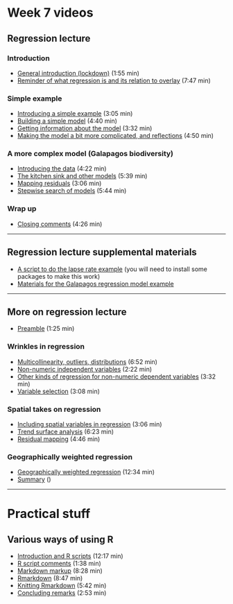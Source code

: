 # Week 7 videos
## Regression lecture
### Introduction
+ [General introduction (lockdown)](https://southosullivan.com/geog315/video/week-07-lecture-01/regression-01.m4v) (1:55 min)
+ [Reminder of what regression is and its relation to overlay](https://southosullivan.com/geog315/video/week-07-lecture-01/regression-02.m4v) (7:47 min)

### Simple example
+ [Introducing a simple example](https://southosullivan.com/geog315/video/week-07-lecture-01/regression-03.m4v) (3:05 min)
+ [Building a simple model](https://southosullivan.com/geog315/video/week-07-lecture-01/regression-04.m4v) (4:40 min)
+ [Getting information about the model](https://southosullivan.com/geog315/video/week-07-lecture-01/regression-05.m4v) (3:32 min)
+ [Making the model a bit more complicated, and reflections](https://southosullivan.com/geog315/video/week-07-lecture-01/regression-06.m4v) (4:50 min)

### A more complex model (Galapagos biodiversity)
+ [Introducing the data](https://southosullivan.com/geog315/video/week-07-lecture-01/regression-07.m4v) (4:22 min)
+ [The kitchen sink and other models](https://southosullivan.com/geog315/video/week-07-lecture-01/regression-08.m4v) (5:39 min)
+ [Mapping residuals](https://southosullivan.com/geog315/video/week-07-lecture-01/regression-09.m4v) (3:06 min)
+ [Stepwise search of models](https://southosullivan.com/geog315/video/week-07-lecture-01/regression-10.m4v) (5:44 min)

### Wrap up
+ [Closing comments](https://southosullivan.com/geog315/video/week-07-lecture-01/regression-11.m4v) (4:26 min)

---

## Regression lecture supplemental materials
+ [A script to do the lapse rate example](../scripts/lapse-rate.R) (you will need to install some packages to make this work)
+ [Materials for the Galapagos regression model example](../slides/regression/example/galapagos.zip)

---

## More on regression lecture
+ [Preamble](https://southosullivan.com/geog315/video/week-07-lecture-02/more-on-regression-01.m4v) (1:25 min)

### Wrinkles in regression
+ [Multicollinearity, outliers, distributions](https://southosullivan.com/geog315/video/week-07-lecture-02/more-on-regression-02.m4v) (6:52 min)
+ [Non-numeric independent variables](https://southosullivan.com/geog315/video/week-07-lecture-02/more-on-regression-03.m4v) (2:22 min)
+ [Other kinds of regression for non-numeric dependent variables](https://southosullivan.com/geog315/video/week-07-lecture-02/more-on-regression-04.m4v) (3:32 min)
+ [Variable selection](https://southosullivan.com/geog315/video/week-07-lecture-02/more-on-regression-05.m4v) (3:08 min)

### Spatial takes on regression
+ [Including spatial variables in regression](https://southosullivan.com/geog315/video/week-07-lecture-02/more-on-regression-06.m4v) (3:06 min)
+ [Trend surface analysis](https://southosullivan.com/geog315/video/week-07-lecture-02/more-on-regression-07.m4v) (6:23 min)
+ [Residual mapping](https://southosullivan.com/geog315/video/week-07-lecture-02/more-on-regression-08.m4v) (4:46 min)

### Geographically weighted regression
+ [Geographically weighted regression](https://southosullivan.com/geog315/video/week-07-lecture-02/more-on-regression-09.m4v) (12:34 min)
+ [Summary](https://southosullivan.com/geog315/video/week-07-lecture-02/more-on-regression-10.m4v) ()

---

# Practical stuff
## Various ways of using R
+ [Introduction and R scripts](https://southosullivan.com/geog315/video/week-07-lab/geog315-week07-01-intro-and-R-scripts.mp4) (12:17 min)
+ [R script comments](https://southosullivan.com/geog315/video/week-07-lab/geog315-week07-02-R-script-comments.mp4) (1:38 min)
+ [Markdown markup](https://southosullivan.com/geog315/video/week-07-lab/geog315-week07-03-markdown.mp4) (8:28 min)
+ [Rmarkdown](https://southosullivan.com/geog315/video/week-07-lab/geog315-week07-04-rmarkdown.mp4) (8:47 min)
+ [Knitting Rmarkdown](https://southosullivan.com/geog315/video/week-07-lab/geog315-week07-05-knitting-rmarkdown.mp4) (5:42 min)
+ [Concluding remarks](https://southosullivan.com/geog315/video/week-07-lab/geog315-week07-06-wrapup.mp4) (2:53 min)
